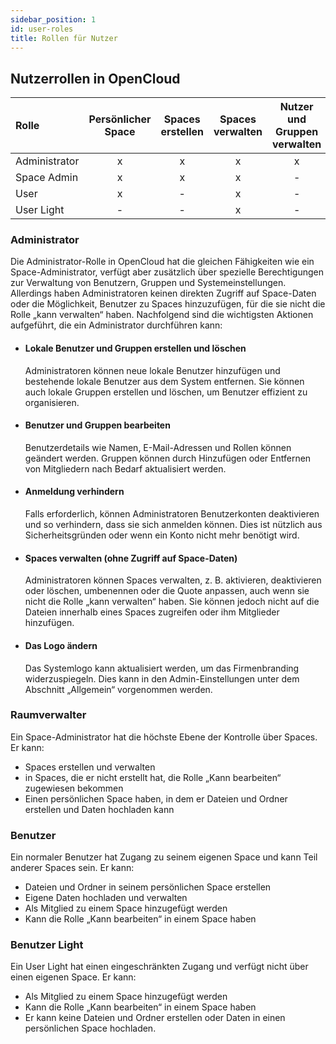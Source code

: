 ```yaml
---
sidebar_position: 1
id: user-roles
title: Rollen für Nutzer
---
```


## Nutzerrollen in OpenCloud

| Rolle          | Persönlicher Space| Spaces erstellen | Spaces verwalten  | Nutzer und Gruppen verwalten  |
| :-------------| :-:           | :-:           | :-:                   | :-:                      |
| Administrator |   x           |     x         | x                     | x                        |
| Space Admin   |   x           |     x         | x                     | -                        |
| User          |   x           |     -         | x                     | -                        |
| User Light    |   -           |     -         | x                     | -                        |


### Administrator

Die Administrator-Rolle in OpenCloud hat die gleichen Fähigkeiten wie ein Space-Administrator, verfügt aber zusätzlich über spezielle Berechtigungen zur Verwaltung von Benutzern, Gruppen und Systemeinstellungen. 
Allerdings haben Administratoren keinen direkten Zugriff auf Space-Daten oder die Möglichkeit, Benutzer zu Spaces hinzuzufügen, für die sie nicht die Rolle „kann verwalten“ haben. Nachfolgend sind die wichtigsten Aktionen aufgeführt, die ein Administrator durchführen kann:

- #### Lokale Benutzer und Gruppen erstellen und löschen

    Administratoren können neue lokale Benutzer hinzufügen und bestehende lokale Benutzer aus dem System entfernen.
    Sie können auch lokale Gruppen erstellen und löschen, um Benutzer effizient zu organisieren.

- #### Benutzer und Gruppen bearbeiten

    Benutzerdetails wie Namen, E-Mail-Adressen und Rollen können geändert werden.
    Gruppen können durch Hinzufügen oder Entfernen von Mitgliedern nach Bedarf aktualisiert werden.

- #### Anmeldung verhindern

    Falls erforderlich, können Administratoren Benutzerkonten deaktivieren und so verhindern, dass sie sich anmelden können.
    Dies ist nützlich aus Sicherheitsgründen oder wenn ein Konto nicht mehr benötigt wird.

- #### Spaces verwalten (ohne Zugriff auf Space-Daten)

    Administratoren können Spaces verwalten, z. B. aktivieren, deaktivieren oder löschen, umbenennen oder die Quote anpassen, auch wenn sie nicht die Rolle „kann verwalten“ haben.
    Sie können jedoch nicht auf die Dateien innerhalb eines Spaces zugreifen oder ihm Mitglieder hinzufügen.

- #### Das Logo ändern

    Das Systemlogo kann aktualisiert werden, um das Firmenbranding widerzuspiegeln.
    Dies kann in den Admin-Einstellungen unter dem Abschnitt „Allgemein“ vorgenommen werden.


### Raumverwalter

Ein Space-Administrator hat die höchste Ebene der Kontrolle über Spaces. Er kann:
- Spaces erstellen und verwalten
- in Spaces, die er nicht erstellt hat, die Rolle „Kann bearbeiten“ zugewiesen bekommen
- Einen persönlichen Space haben, in dem er Dateien und Ordner erstellen und Daten hochladen kann


### Benutzer

Ein normaler Benutzer hat Zugang zu seinem eigenen Space und kann Teil anderer Spaces sein. Er kann:
- Dateien und Ordner in seinem persönlichen Space erstellen
- Eigene Daten hochladen und verwalten
- Als Mitglied zu einem Space hinzugefügt werden
- Kann die Rolle „Kann bearbeiten“ in einem Space haben


### Benutzer Light

Ein User Light hat einen eingeschränkten Zugang und verfügt nicht über einen eigenen Space. Er kann:
- Als Mitglied zu einem Space hinzugefügt werden
- Kann die Rolle „Kann bearbeiten“ in einem Space haben
- Er kann keine Dateien und Ordner erstellen oder Daten in einen persönlichen Space hochladen.